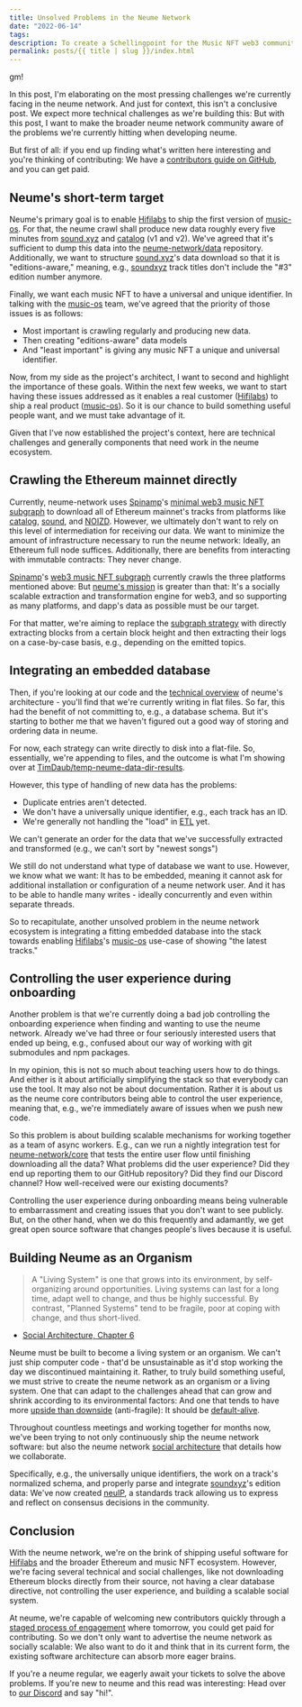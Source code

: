 ```yaml
---
title: Unsolved Problems in the Neume Network
date: "2022-06-14"
tags:
description: To create a Schellingpoint for the Music NFT web3 community, we outline the currently unsolved challenges at neume network.
permalink: posts/{{ title | slug }}/index.html
---
```


gm!

In this post, I'm elaborating on the most pressing challenges we're currently
facing in the neume network. And just for context, this isn't a conclusive
post. We expect more technical challenges as we're building this: But with this
post, I want to make the broader neume network community aware of the problems
we're currently hitting when developing neume.

But first of all: if you end up finding what's written here interesting and
you're thinking of contributing: We have a [contributors guide on
GitHub](https://github.com/neume-network/core/blob/main/contributing.md), and
you can get paid.

## Neume's short-term target

Neume's primary goal is to enable [Hifilabs](https://www.hifilabs.co/) to ship
the first version of [music-os](https://musicos.mirror.xyz/). For that, the
neume crawl shall produce new data roughly every five minutes from
[sound.xyz](https://www.sound.xyz/) and [catalog](https://beta.catalog.works/)
(v1 and v2). We've agreed that it's sufficient to dump this data into the
[neume-network/data](https://github.com/neume-network/data/) repository.
Additionally, we want to structure [sound.xyz](https://www.sound.xyz/)'s data
download so that it is "editions-aware," meaning, e.g.,
[soundxyz](https://www.sound.xyz/) track titles don't include the "#3" edition
number anymore.

Finally, we want each music NFT to have a universal and unique identifier. In
talking with the [music-os](https://musicos.mirror.xyz/) team, we've agreed
that the priority of those issues is as follows:

- Most important is crawling regularly and producing new data.
- Then creating "editions-aware" data models
- And "least important" is giving any music NFT a unique and universal identifier.

Now, from my side as the project's architect, I want to second and highlight
the importance of these goals. Within the next few weeks, we want to start
having these issues addressed as it enables a real customer
([Hifilabs](https://www.hifilabs.co/)) to ship a real product
([music-os](https://musicos.mirror.xyz/)). So it is our chance to build
something useful people want, and we must take advantage of it.

Given that I've now established the project's context, here are technical
challenges and generally components that need work in the neume ecosystem.

## Crawling the Ethereum mainnet directly

Currently, neume-network uses [Spinamp](https://www.spinamp.xyz/)'s [minimal
web3 music NFT subgraph](https://github.com/spinamp/web3-music-subgraph) to
download all of Ethereum mainnet's tracks from platforms like
[catalog](https://beta.catalog.works/), [sound](https://www.sound.xyz/), and
[NOIZD](https://noizd.com/). However, we ultimately don't want to rely on this
level of intermediation for receiving our data. We want to minimize the amount
of infrastructure necessary to run the neume network: Ideally, an Ethereum full
node suffices. Additionally, there are benefits from interacting with immutable
contracts: They never change.

[Spinamp](https://www.spinamp.xyz/)'s [web3 music NFT
subgraph](https://github.com/spinamp/web3-music-subgraph) currently crawls the
three platforms mentioned above: But [neume's
mission](https://neume.network/posts/hello-world/) is greater than that: It's a
socially scalable extraction and transformation engine for web3, and so
supporting as many platforms, and dapp's data as possible must be our target.

For that matter, we're aiming to replace the [subgraph
strategy](https://github.com/neume-network/strategies/tree/main/src/strategies/web3subgraph)
with directly extracting blocks from a certain block height and then extracting
their logs on a case-by-case basis, e.g., depending on the emitted topics.

## Integrating an embedded database

Then, if you're looking at our code and the [technical
overview](https://github.com/neume-network/documents/blob/main/architecture.md#visual-overview)
of neume's architecture - you'll find that we're currently writing in flat
files. So far, this had the benefit of not committing to, e.g., a database
schema. But it's starting to bother me that we haven't figured out a good way
of storing and ordering data in neume.

For now, each strategy can write directly to disk into a flat-file. So,
essentially, we're appending to files, and the outcome is what I'm showing over
at
[TimDaub/temp-neume-data-dir-results](https://github.com/TimDaub/temp-neume-data-dir-results).

However, this type of handling of new data has the problems:

- Duplicate entries aren't detected.
- We don't have a universally unique identifier, e.g., each track has an ID.
- We're generally not handling the "load" in
  [ETL](https://en.wikipedia.org/wiki/Extract,_transform,_load) yet.

We can't generate an order for the data that we've successfully extracted and
transformed (e.g., we can't sort by "newest songs")

We still do not understand what type of database we want to use. However, we
know what we want: It has to be embedded, meaning it cannot ask for additional
installation or configuration of a neume network user. And it has to be able to
handle many writes - ideally concurrently and even within separate threads.

So to recapitulate, another unsolved problem in the neume network ecosystem is
integrating a fitting embedded database into the stack towards enabling
[Hifilabs](https://www.hifilabs.co/)'s [music-os](https://musicos.mirror.xyz/)
use-case of showing "the latest tracks."

## Controlling the user experience during onboarding

Another problem is that we're currently doing a bad job controlling the
onboarding experience when finding and wanting to use the neume network.
Already we've had three or four seriously interested users that ended up being,
e.g., confused about our way of working with git submodules and npm packages.

In my opinion, this is not so much about teaching users how to do things. And
either is it about artificially simplifying the stack so that everybody can use
the tool. It may also not be about documentation. Rather it is about us as the
neume core contributors being able to control the user experience, meaning
that, e.g., we're immediately aware of issues when we push new code.

So this problem is about building scalable mechanisms for working together as a
team of async workers. E.g., can we run a nightly integration test for
[neume-network/core](https://github.com/neume-network/core) that tests the
entire user flow until finishing downloading all the data? What problems did
the user experience? Did they end up reporting them to our GitHub repository?
Did they find our Discord channel? How well-received were our existing
documents?

Controlling the user experience during onboarding means being vulnerable to
embarrassment and creating issues that you don't want to see publicly. But, on
the other hand, when we do this frequently and adamantly, we get great open
source software that changes people's lives because it is useful.

## Building Neume as an Organism

> A "Living System" is one that grows into its environment, by self-organizing
> around opportunities. Living systems can last for a long time, adapt well to
> change, and thus be highly successful. By contrast, "Planned Systems" tend to
> be fragile, poor at coping with change, and thus short-lived.

- [Social Architecture, Chapter 6](https://hintjens.gitbooks.io/social-architecture/content/chapter6.html)

Neume must be built to become a living system or an organism. We can't just
ship computer code - that'd be unsustainable as it'd stop working the day we
discontinued maintaining it. Rather, to truly build something useful, we must
strive to create the neume network as an organism or a living system. One that
can adapt to the challenges ahead that can grow and shrink according to its
environmental factors: And one that tends to have more [upside than
downside](https://taylorpearson.me/ergodicity/) (anti-fragile): It should be
[default-alive](http://www.paulgraham.com/aord.html).

Throughout countless meetings and working together for months now, we've been
trying to not only continuously ship the neume network software: but also the
neume network [social
architecture](https://github.com/neume-network/documents/blob/main/social-architecture.md#social-architecture-of-the-neume-network)
that details how we collaborate.

Specifically, e.g., the universally unique identifiers, the work on a track's
normalized schema, and properly parse and integrate
[soundxyz](https://www.sound.xyz/)'s edition data: We've now created
[neuIP](https://github.com/neume-network/neuIPs/blob/main/neuIPs/neuIP-1.md), a
standards track allowing us to express and reflect on consensus decisions in
the community.

## Conclusion

With the neume network, we're on the brink of shipping useful software for
[Hifilabs](https://www.hifilabs.co/) and the broader Ethereum and music NFT
ecosystem. However, we're facing several technical and social challenges, like
not downloading Ethereum blocks directly from their source, not having a clear
database directive, not controlling the user experience, and building a
scalable social system.

At neume, we're capable of welcoming new contributors quickly through a [staged
process of
engagement](https://github.com/neume-network/documents/blob/main/roles%26responsibilities.md)
where tomorrow, you could get paid for contributing. So we don't only want to
advertise the neume network as socially scalable: We also want to do it and
think that in its current form, the existing software architecture can absorb
more eager brains.

If you're a neume regular, we eagerly await your tickets to solve the above
problems. If you're new to neume and this read was interesting: Head over to
[our Discord](https://discord.gg/uP4nTrQKPT) and say "hi!".
